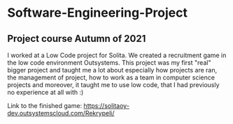 # Software-Engineering-Project

## Project course Autumn of 2021
 
I worked at a Low Code project for Solita.
We created a recruitment game in the low code environment Outsystems.
This project was my first "real" bigger project and taught me a lot about especially how projects are ran, the management of project, how to work as a team in computer science projects
and moreover, it taught me to use low code, that I had previously no experience at all with :) 

Link to the finished game: https://solitaoy-dev.outsystemscloud.com/Rekrypeli/

